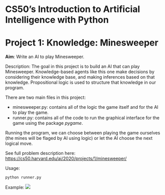 # CS50’s Introduction to Artificial Intelligence with Python
# Project 1: Knowledge: Minesweeper

**Aim**: Write an AI to play Minesweeper.

Description: The goal in this project is to build an AI that can play Minesweeper. Knowledge-based agents like this one make decisions by considering their knowledge base, and making inferences based on that knowledge. Propositional logic is used to structure that knowledge in our program.

There are two main files in this project:  
- minesweeper.py: contains all of the logic the game itself and for the AI to play the game.  
- runner.py: contains all of the code to run the graphical interface for the game using the package *pygame*.

Running the program, we can choose between playing the game ourselves (the mines will be flaged by AI using logic) or let the AI choose the next logical move.

See full problem description here: https://cs50.harvard.edu/ai/2020/projects/1/minesweeper/


Usage:
```
python runner.py
```

Example:
<img src="https://cs50.harvard.edu/ai/2020/projects/1/minesweeper/images/game.png">
